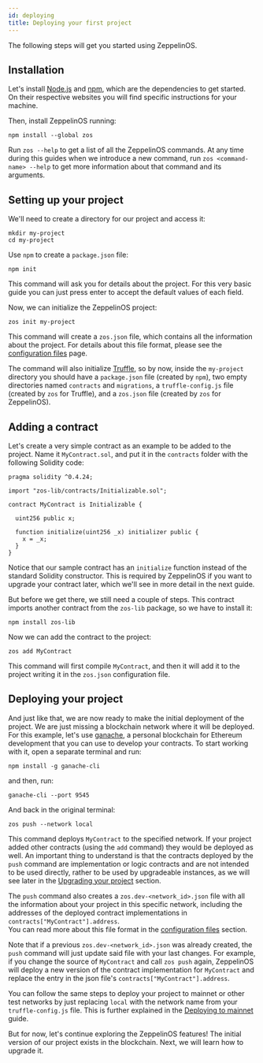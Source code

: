 ```yaml
---
id: deploying
title: Deploying your first project
---
```


The following steps will get you started using ZeppelinOS.

## Installation

Let's install [Node.js](http://nodejs.org/) and
[npm](https://npmjs.com/), which are the dependencies to get started. On their
respective websites you will find specific instructions for your machine.

Then, install ZeppelinOS running:

```console
npm install --global zos
```

Run `zos --help` to get a list of all the ZeppelinOS commands. At any time
during this guides when we introduce a new command, run
`zos <command-name> --help` to get more information about that command and
its arguments.

## Setting up your project

We'll need to create a directory for our project and access it:

```console
mkdir my-project
cd my-project
```

Use `npm` to create a `package.json` file:

```console
npm init
```

This command will ask you for details about the project. For this very basic
guide you can just press enter to accept the default values of each field.

Now, we can initialize the ZeppelinOS project:

```console
zos init my-project
```

This command will create a `zos.json` file, which contains all the information
about the project. For details about this file format, please see the
[configuration files](configuration.md#zosjson) page.

The command will also initialize [Truffle](https://truffleframework.com/), so
by now, inside the `my-project` directory you should have a `package.json` file
(created by `npm`), two empty directories named `contracts` and `migrations`, 
a `truffle-config.js` file (created by `zos` for Truffle), and a 
`zos.json` file (created by `zos` for ZeppelinOS).

## Adding a contract

Let's create a very simple contract as an example to be added to the project.
Name it `MyContract.sol`, and put it in the `contracts` folder with the
following Solidity code:

```solidity
pragma solidity ^0.4.24;

import "zos-lib/contracts/Initializable.sol";

contract MyContract is Initializable {

  uint256 public x;

  function initialize(uint256 _x) initializer public {
    x = _x;
  }
}
```

Notice that our sample contract has an `initialize` function instead of the
standard Solidity constructor. This is required by ZeppelinOS if you want to
upgrade your contract later, which we'll see in more detail in the next
guide.

But before we get there, we still need a couple of steps. This contract
imports another contract from the `zos-lib` package, so we have to install it:

```console
npm install zos-lib
```

Now we can add the contract to the project:

```console
zos add MyContract
```

This command will first compile `MyContract`, and then it will add it to the
project writing it in the `zos.json` configuration file.

## Deploying your project

And just like that, we are now ready to make the initial deployment of the
project. We are just missing a blockchain network where it will be deployed.
For this example, let's use [ganache](https://truffleframework.com/docs/ganache/quickstart), a
personal blockchain for Ethereum development that you can use to develop your contracts. To start working with it, open a separate terminal and run:

```console
npm install -g ganache-cli
```

and then, run:

```console
ganache-cli --port 9545
```

And back in the original terminal:

```console
zos push --network local
```

This command deploys `MyContract` to the specified network. If your project added other 
contracts (using the `add` command) they would be deployed as well. An important thing 
to understand is that the contracts deployed by the `push` command are implementation 
or logic contracts and are not intended to be used directly, rather to be used by 
upgradeable instances, as we will see later in the 
[Upgrading your project](https://docs.zeppelinos.org/docs/upgrading.html) section.

The `push` command also creates a `zos.dev-<network_id>.json` file with all the 
information about your project in this specific network, including the addresses of the 
deployed contract implementations in `contracts["MyContract"].address`.  
You can read more about this file format in the 
[configuration files](configuration.md#zos-network-json) section.

Note that if a previous `zos.dev-<network_id>.json` was already created, the `push` 
command will just update said file with your last changes. For example, if you 
change the source of `MyContract` and call `zos push` again, 
ZeppelinOS will deploy a new version of the contract implementation for `MyContract` 
and replace the entry in the json file's `contracts["MyContract"].address`. 

You can follow the same steps to deploy your project to mainnet or other test
networks by just replacing `local` with the network name from your
`truffle-config.js` file. This is further explained in the
[Deploying to mainnet](mainnet) guide.

But for now, let's continue exploring the ZeppelinOS features! The initial
version of our project exists in the blockchain. Next, we will learn how to
upgrade it.
